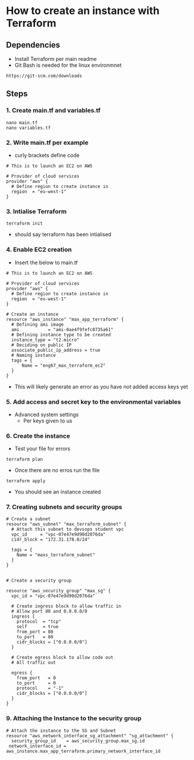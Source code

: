 # How to create an instance with Terraform

## Dependencies

- Install Terraform per main readme
- Git Bash is needed for the linux environmnet

```https://git-scm.com/downloads```

## Steps

### 1. Create main.tf and variables.tf

```
nano main.tf
nano variables.tf
```

### 2. Write main.tf per example

- curly brackets define code

```
# This is to launch an EC2 on AWS

# Provider of cloud services
provider "aws" {
  # Define region to create instance in
  region  = "eu-west-1"
}
```

### 3. Intialise Terraform

```terraform init``` 

- should say terraform has been intialised

### 4. Enable EC2 creation

- Insert the below to main.tf

```
# This is to launch an EC2 on AWS

# Provider of cloud services
provider "aws" {
  # Define region to create instance in
  region  = "eu-west-1"
}

# Create an instance
resource "aws_instance" "max_app_terraform" {
  # Defining ami image
  ami           = "ami-0ae4f9fefc0735a61"
  # Defining instance type to be created
  instance_type = "t2.micro"
  # Deciding on public IP
  associate_public_ip_address = true
  # Naming instance
  tags = {
      Name = "eng67_max_terraform_ec2"
  }
}
```

- This will likely generate an error as you have not added access keys yet

### 5. Add access and secret key to the environmental variables

- Advanced system settings
	- Per keys given to us

### 6. Create the instance

- Test your file for errors

```terraform plan```

- Once there are no erros run the file

```terraform apply```

- You should see an instance created

### 7. Creating subnets and security groups

```
# Create a subnet
resource "aws_subnet" "max_terraform_subnet" {
  # Attach this subnet to devsops student vpc
  vpc_id     = "vpc-07e47e9d90d2076da"
  cidr_block = "172.31.178.0/24"

  tags = {
    Name = "maxs_terraform_subnet"
  }
}


# Create a security group

resource "aws_security_group" "max_sg" {
  vpc_id = "vpc-07e47e9d90d2076da"

  # Create ingress block to allow traffic in
  # Allow port 80 and 0.0.0.0/0
  ingress {
    protocol  = "tcp"
    self      = true
    from_port = 80
    to_port   = 80
    cidr_blocks = ["0.0.0.0/0"]
  }

  # Create egress block to allow code out
  # All traffic out

  egress {
    from_port   = 0
    to_port     = 0
    protocol    = "-1"
    cidr_blocks = ["0.0.0.0/0"]
  }
}
```

### 9. Attaching the Instance to the security group

```
# Attach the instance to the SG and Subnet
resource "aws_network_interface_sg_attachment" "sg_attachment" {
  security_group_id    = aws_security_group.max_sg.id
 network_interface_id = aws_instance.max_app_terraform.primary_network_interface_id
```

